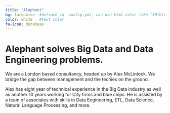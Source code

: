 ```yaml
---
title: "Alephant"
bg: turquoise  #defined in _config.yml, can use html color like '#0fbfcf'
color: white   #text color
fa-icon: database
---
```


# Alephant solves Big Data and Data Engineering problems.

We are a London based consultancy, headed up by Alex McLintock. We bridge the gap between management and the techies on the ground.

Alex has eight year of technical experience in the Big Data industry as well as another 10 years working for City firms and blue chips. He is assisted by a team of associates with skills in Data Engineering, ETL, Data Science, Natural Language Processing, and more. 

